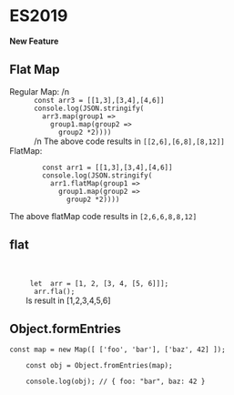 <html>
  <body>
    <h1>ES2019</h2>
    <div>
      <b>New Feature</b>
    </div>
    <h2> Flat Map </h2>
    <div>
      Regular Map: /n
      <code>
      const arr3 = [[1,3],[3,4],[4,6]]
      console.log(JSON.stringify(
        arr3.map(group1 => 
          group1.map(group2 => 
            group2 *2))))
      </code>
      /n
       The above code results in <code>[[2,6],[6,8],[8,12]]</code>
      <br/>
      FlatMap: 
      <br/>
      <code>
        const arr1 = [[1,3],[3,4],[4,6]]
        console.log(JSON.stringify(
          arr1.flatMap(group1 => 
            group1.map(group2 => 
              group2 *2))))
      </code>
       <br/>
      The above flatMap code results in <code>[2,6,6,8,8,12]</code>
    </div>
    <h2> flat </h2>
    <br/>
    <code> 
     let  arr = [1, 2, [3, 4, [5, 6]]]; 
      arr.fla();
    </code>
    Is result in [1,2,3,4,5,6]
    <br/>
    <h2> Object.formEntries </h2>
    <code>const map = new Map([ ['foo', 'bar'], ['baz', 42] ]); <br/>
    const obj = Object.fromEntries(map); <br/>
    console.log(obj); // { foo: "bar", baz: 42 } <br/></code>
  </body>
</html>
